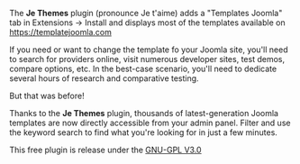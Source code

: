 The **Je Themes** plugin (pronounce Je t'aime) adds a "Templates Joomla" tab in Extensions → Install and displays most of the templates available on https://templatejoomla.com

If you need or want to change the template fo your Joomla site, you'll need to search for providers online, visit numerous developer sites, test demos, compare options, etc. In the best-case scenario, you'll need to dedicate several hours of research and comparative testing.

But that was before!

Thanks to the **Je Themes** plugin, thousands of latest-generation Joomla templates are now directly accessible from your admin panel. Filter and use the keyword search to find what you're looking for in just a few minutes.

This free plugin is release under the [GNU-GPL V3.0](https://www.gnu.org/licenses/gpl-3.0.en.html)
